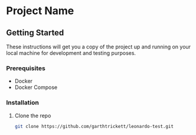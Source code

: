 # Project Name

## Getting Started

These instructions will get you a copy of the project up and running on your local machine for development and testing purposes.

### Prerequisites

- Docker
- Docker Compose

### Installation

1. Clone the repo
   ```sh
   git clone https://github.com/garthtrickett/leonardo-test.git
